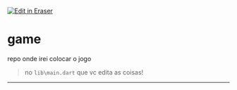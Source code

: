 <p><a target="_blank" href="https://app.eraser.io/workspace/GAopBGMRWeKqTGlKxUcK" id="edit-in-eraser-github-link"><img alt="Edit in Eraser" src="https://firebasestorage.googleapis.com/v0/b/second-petal-295822.appspot.com/o/images%2Fgithub%2FOpen%20in%20Eraser.svg?alt=media&amp;token=968381c8-a7e7-472a-8ed6-4a6626da5501"></a></p>

# game
repo onde irei colocar o jogo

> no `lib\main.dart` que vc edita as coisas!

---





<!--- Eraser file: https://app.eraser.io/workspace/GAopBGMRWeKqTGlKxUcK --->